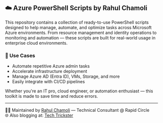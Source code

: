 ## ☁️ Azure PowerShell Scripts by Rahul Chamoli

This repository contains a collection of ready-to-use PowerShell scripts designed to help manage, automate, and optimize tasks across Microsoft Azure environments. From resource management and identity operations to monitoring and automation — these scripts are built for real-world usage in enterprise cloud environments.

### 🔧 Use Cases
- Automate repetitive Azure admin tasks
- Accelerate infrastructure deployment
- Manage Azure AD (Entra ID), VMs, Storage, and more
- Easily integrate with CI/CD pipelines

Whether you're an IT pro, cloud engineer, or automation enthusiast — this toolkit is made to save time and reduce errors.

---

👨‍💻 Maintained by [Rahul Chamoli](https://github.com/rahulchamoli-dev) — Technical Consultant @ Rapid Circle  
🌐 Also blogging at: [Tech Trickster](https://your-tech-trickster-link)
